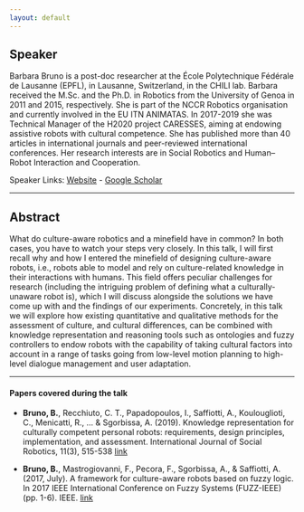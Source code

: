 ```yaml
---
layout: default
---
```

## Speaker

Barbara Bruno is a post-doc researcher at the École Polytechnique Fédérale de Lausanne (EPFL), in Lausanne, Switzerland, in the CHILI lab. Barbara received the M.Sc. and the Ph.D. in Robotics from the University of Genoa in 2011 and 2015, respectively. She is part of the NCCR Robotics organisation and currently involved in the EU ITN ANIMATAS. In 2017-2019 she was Technical Manager of the H2020 project CARESSES, aiming at endowing assistive robots with cultural competence. She has published more than 40 articles in international journals and peer-reviewed international conferences. Her research interests are in Social Robotics and Human–Robot Interaction and Cooperation.



Speaker Links: [Website](https://people.epfl.ch/barbara.bruno/?lang=en) - [Google Scholar](https://scholar.google.com/citations?user=KjYT8rwAAAAJ&hl=en)

---

## Abstract
What do culture-aware robotics and a minefield have in common? In both cases, you have to watch your steps very closely. In this talk, I will first recall why and how I entered the minefield of designing culture-aware robots, i.e., robots able to model and rely on culture-related knowledge in their interactions with humans. This field offers peculiar challenges for research (including the intriguing problem of defining what a culturally-unaware robot is), which I will discuss alongside the solutions we have come up with and the findings of our experiments. Concretely, in this talk we will explore how existing quantitative and qualitative methods for the assessment of culture, and cultural differences, can be combined with knowledge representation and reasoning tools such as ontologies and fuzzy controllers to endow robots with the capability of taking cultural factors into account in a range of tasks going from low-level motion planning to high-level dialogue management and user adaptation.

---

#### Papers covered during the talk
* **Bruno, B.**, Recchiuto, C. T., Papadopoulos, I., Saffiotti, A., Koulouglioti, C., Menicatti, R., ... & Sgorbissa, A. (2019). Knowledge representation for culturally competent personal robots: requirements, design principles, implementation, and assessment. International Journal of Social Robotics, 11(3), 515-538 [link](https://link.springer.com/article/10.1007/s12369-019-00519-w)

* **Bruno, B.**, Mastrogiovanni, F., Pecora, F., Sgorbissa, A., & Saffiotti, A. (2017, July). A framework for culture-aware robots based on fuzzy logic. In 2017 IEEE International Conference on Fuzzy Systems (FUZZ-IEEE) (pp. 1-6). IEEE. [link](https://arxiv.org/pdf/1803.08343.pdf)
